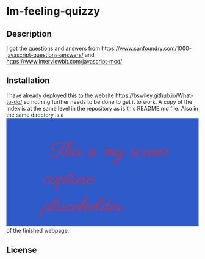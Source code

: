 # Im-feeling-quizzy

## Description


I got the questions and answers from https://www.sanfoundry.com/1000-javascript-questions-answers/ and https://www.interviewbit.com/javascript-mcq/

## Installation
I have already deployed this to the website https://bswiley.github.io/What-to-do/ so nothing further needs to be done to get it to work.  A copy of the index is at the same level in the repository as is this README.md file.  Also in the same directory is a ![screencapture](screencapture.png) of the finished webpage.  

## License
